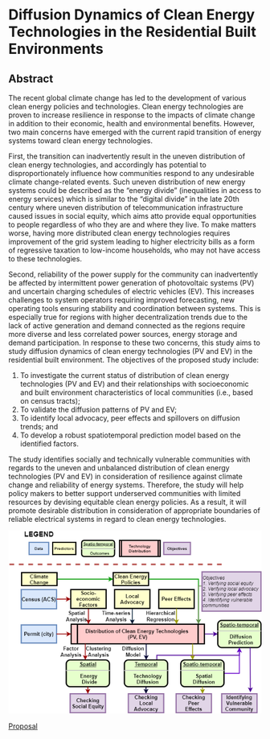 # Diffusion Dynamics of Clean Energy Technologies in the Residential Built Environments

## Abstract 

The recent global climate change has led to the development of various clean energy policies and technologies. Clean energy technologies are proven to increase resilience in response to the impacts of climate change in addition to their economic, health and environmental benefits. However, two main concerns have emerged with the current rapid transition of energy systems toward clean energy technologies. 

First, the transition can inadvertently result in the uneven distribution of clean energy technologies, and accordingly has potential to disproportionately influence how communities respond to any undesirable climate change-related events. Such uneven distribution of new energy systems could be described as the “energy divide” (inequalities in access to energy services) which is similar to the “digital divide” in the late 20th century where uneven distribution of telecommunication infrastructure caused issues in social equity, which aims atto provide equal opportunities to people regardless of who they are and where they live. To make matters worse, having more distributed clean energy technologies requires improvement of the grid system leading to higher electricity bills as a form of regressive taxation to low-income households, who may not have access to these technologies. 

Second, reliability of the power supply for the community can inadvertently be affected by intermittent power generation of photovoltaic systems (PV) and uncertain charging schedules of electric vehicles (EV). This increases challenges to system operators requiring improved forecasting, new operating tools ensuring stability and coordination between systems. This is especially true for regions with higher decentralization trends due to the lack of active generation and demand connected as the regions require more diverse and less correlated power sources, energy storage and demand participation. In response to these two concerns, this study aims to study diffusion dynamics of clean energy technologies (PV and EV) in the residential built environment. The objectives of the proposed study include:

1.	To investigate the current status of distribution of clean energy technologies (PV and EV) and their relationships with socioeconomic and built environment characteristics of local communities (i.e., based on census tracts); 
2.	To validate the diffusion patterns of PV and EV;
3.	To identify local advocacy, peer effects and spillovers on diffusion trends; and 
4.	To develop a robust spatiotemporal prediction model based on the identified factors. 

The study identifies socially and technically vulnerable communities with regards to the uneven and unbalanced distribution of clean energy technologies (PV and EV) in consideration of resilience against climate change and reliability of energy systems. Therefore, the study will help policy makers to better support underserved communities with limited resources by devising equitable clean energy policies. As a result, it will promote desirable distribution in consideration of appropriate boundaries of reliable electrical systems in regard to clean energy technologies.

![Research Overview](docs/Diffusion.png)

[Proposal](https://github.com/reconjohn/solar/blob/master/docs/solar_rmd.pdf)




